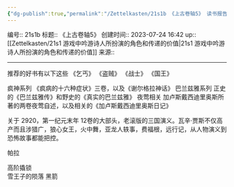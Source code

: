 ```yaml
---
{"dg-publish":true,"permalink":"/Zettelkasten/21s1b 《上古卷轴5》 读书报告/","dgPassFrontmatter":true}
---
```


编号:: 21s1b
标题:: 《上古卷轴5》
创建时间:: 2023-07-24 16:42
up:: [[Zettelkasten/21s1 游戏中吟游诗人所扮演的角色和传递的价值\|21s1 游戏中吟游诗人所扮演的角色和传递的价值]]
来源:: 

---
推荐的好书有以下这些
《乞丐》 
《盗贼》 
《战士》 
《国王》 

疯神系列
《疯病的十六种症状》三卷，以及《谢尔格拉神话》
巴兰兹雅系列
正史的《巴兰兹雅传》和野史的《真实的巴兰兹雅》
夜莺相关
加卢斯戴西迪里奥斯所著的两卷夜莺自述，以及相关的《加卢斯戴西迪里奥斯日记》

关于 2920，第一纪元末年
12卷的大部头，老滚版的三国演义。瓦辛·贾斯不仅高产而且涉猎广，狼心女王，火中舞，亚龙人轶事，费福根，远行记，从人物演义到恐怖故事都能把控。

帕拉

高阶撬锁   
雪王子的陨落
黑箭